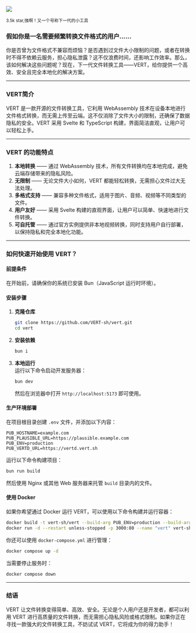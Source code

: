 <img src="/assets/image/250527-VERT.png"/> 

<small>3.5k star,强啊！又一个号称下一代的小工具</small>

### 假如你是一名需要频繁转换文件格式的用户……
你是否曾为文件格式不兼容而烦恼？是否遇到过文件大小限制的问题，或者在转换时不得不依赖云服务，担心隐私泄露？这不仅浪费时间，还影响工作效率。那么，该如何解决这些问题呢？现在，下一代文件转换工具——VERT，给你提供一个高效、安全且完全本地化的解决方案。

---

### VERT简介
VERT 是一款开源的文件转换工具，它利用 WebAssembly 技术在设备本地进行文件格式转换，而无需上传至云端。这不仅消除了文件大小的限制，还确保了数据隐私的安全。VERT 采用 Svelte 和 TypeScript 构建，界面简洁直观，让用户可以轻松上手。

---

### VERT 的功能特点
1. **本地转换** —— 通过 WebAssembly 技术，所有文件转换均在本地完成，避免云端存储带来的隐私风险。
2. **无限制** —— 无论文件大小如何，VERT 都能轻松转换，无需担心文件过大无法处理。
3. **多格式支持** —— 兼容多种文件格式，适用于图片、音频、视频等不同类型的文件。
4. **用户友好** —— 采用 Svelte 构建的直观界面，让用户可以简单、快速地进行文件转换。
5. **可自托管** —— 通过官方实例提供非本地视频转换，同时支持用户自行部署，以保持隐私和完全本地化功能。

---

### 如何快速开始使用 VERT？
#### **前提条件**
在开始前，请确保你的系统已安装 Bun（JavaScript 运行时环境）。

#### **安装步骤**
1. **克隆仓库**  
   ```bash
   git clone https://github.com/VERT-sh/vert.git
   cd vert
   ```

2. **安装依赖**  
   ```bash
   bun i
   ```

3. **本地运行**  
   运行以下命令启动开发服务器：
   ```bash
   bun dev
   ```
   然后在浏览器中打开 `http://localhost:5173` 即可使用。

#### **生产环境部署**
在项目根目录创建 `.env` 文件，并添加以下内容：
```
PUB_HOSTNAME=example.com
PUB_PLAUSIBLE_URL=https://plausible.example.com
PUB_ENV=production
PUB_VERTD_URL=https://vertd.vert.sh
```
运行以下命令构建项目：
```bash
bun run build
```
然后使用 Nginx 或其他 Web 服务器来托管 `build` 目录内的文件。

#### **使用 Docker**
如果你希望通过 Docker 运行 VERT，可以使用以下命令构建并运行容器：
```bash
docker build -t vert-sh/vert --build-arg PUB_ENV=production --build-arg PUB_HOSTNAME=vert.sh --build-arg PUB_PLAUSIBLE_URL=https://plausible.example.com --build-arg PUB_VERTD_URL=https://vertd.vert.sh .
docker run -d --restart unless-stopped -p 3000:80 --name "vert" vert-sh/vert
```
你还可以使用 `docker-compose.yml` 进行管理：
```bash
docker compose up -d
```
当需要停止服务时：
```bash
docker compose down
```

---

### 结语
VERT 让文件转换变得简单、高效、安全。无论是个人用户还是开发者，都可以利用 VERT 进行高质量的文件转换，而无需担心隐私风险或格式限制。如果你正在寻找一款强大的文件转换工具，不妨试试 VERT，它将成为你的得力助手！